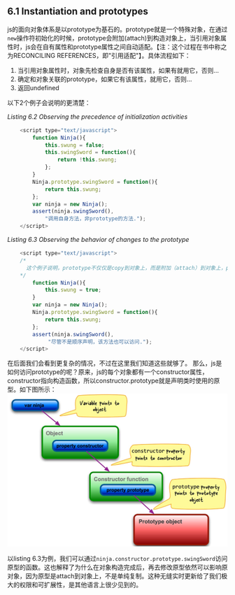 ## 6.1 Instantiation and prototypes

js的面向对象体系是以prototype为基石的。prototype就是一个特殊对象，在通过`new`操作符初始化的时候，prototype会附加(attach)到构造对象上，当引用对象属性时，js会在自有属性和prototype属性之间自动适配。【注：这个过程在书中称之为RECONCILING REFERENCES，即"引用适配"】。具体流程如下：

1. 当引用对象属性时，对象先检查自身是否有该属性，如果有就用它，否则...
2. 确定和对象关联的prototype，如果它有该属性，就用它，否则...
3. 返回undefined

以下2个例子会说明的更清楚：

*Listing 6.2 Observing the precedence of initialization activities*

```javascript
	<script type="text/javascript">
		function Ninja(){
			this.swung = false;
			this.swingSword = function(){
				return !this.swung;
			};
		}
		Ninja.prototype.swingSword = function(){
			return this.swung;
		};
		var ninja = new Ninja();
		assert(ninja.swingSword(),
			"调用自身方法，非prototype的方法.");	
	</script>
```

*Listing 6.3 Observing the behavior of changes to the prototype*


```javascript
	<script type="text/javascript">
	/* 
	  这个例子说明，prototype不仅仅是copy到对象上，而是附加（attach）到对象上，prototype在后面的修改也会影响之前声明的对象。 
	*/
  		function Ninja(){
    		this.swung = true;
		}
  		var ninja = new Ninja();
  		Ninja.prototype.swingSword = function(){
    		return this.swung;
		};
  		assert(ninja.swingSword(),
        	 "尽管不是顺序声明，该方法也可以访问.");
	</script>
```

在后面我们会看到更复杂的情况，不过在这里我们知道这些就够了。
那么，js是如何访问prototype的呢？原来，js的每个对象都有一个constructor属性，constructor指向构造函数，所以constructor.prototype就是声明类时使用的原型。如下图所示：
![constructor.prototype](https://github.com/flybywind/SecretsOfJavaScriptNinja/blob/master/img/constuctor.prototype.jpg)

以listing 6.3为例，我们可以通过`ninja.constructor.prototype.swingSword`访问原型的函数。这也解释了为什么在对象构造完成后，再去修改原型依然可以影响原对象，因为原型是attach到对象上，不是单纯复制。这种无缝实时更新给了我们极大的权限和可扩展性，是其他语言上很少见到的。
